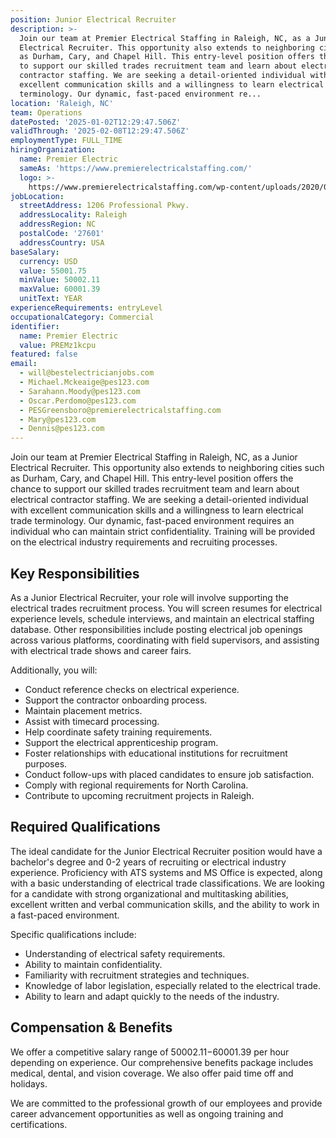 ```yaml
---
position: Junior Electrical Recruiter
description: >-
  Join our team at Premier Electrical Staffing in Raleigh, NC, as a Junior
  Electrical Recruiter. This opportunity also extends to neighboring cities such
  as Durham, Cary, and Chapel Hill. This entry-level position offers the chance
  to support our skilled trades recruitment team and learn about electrical
  contractor staffing. We are seeking a detail-oriented individual with
  excellent communication skills and a willingness to learn electrical trade
  terminology. Our dynamic, fast-paced environment re...
location: 'Raleigh, NC'
team: Operations
datePosted: '2025-01-02T12:29:47.506Z'
validThrough: '2025-02-08T12:29:47.506Z'
employmentType: FULL_TIME
hiringOrganization:
  name: Premier Electric
  sameAs: 'https://www.premierelectricalstaffing.com/'
  logo: >-
    https://www.premierelectricalstaffing.com/wp-content/uploads/2020/05/Premier-Electrical-Staffing-logo.png
jobLocation:
  streetAddress: 1206 Professional Pkwy.
  addressLocality: Raleigh
  addressRegion: NC
  postalCode: '27601'
  addressCountry: USA
baseSalary:
  currency: USD
  value: 55001.75
  minValue: 50002.11
  maxValue: 60001.39
  unitText: YEAR
experienceRequirements: entryLevel
occupationalCategory: Commercial
identifier:
  name: Premier Electric
  value: PREMz1kcpu
featured: false
email:
  - will@bestelectricianjobs.com
  - Michael.Mckeaige@pes123.com
  - Sarahann.Moody@pes123.com
  - Oscar.Perdomo@pes123.com
  - PESGreensboro@premierelectricalstaffing.com
  - Mary@pes123.com
  - Dennis@pes123.com
---
```




Join our team at Premier Electrical Staffing in Raleigh, NC, as a Junior Electrical Recruiter. This opportunity also extends to neighboring cities such as Durham, Cary, and Chapel Hill. This entry-level position offers the chance to support our skilled trades recruitment team and learn about electrical contractor staffing. We are seeking a detail-oriented individual with excellent communication skills and a willingness to learn electrical trade terminology. Our dynamic, fast-paced environment requires an individual who can maintain strict confidentiality. Training will be provided on the electrical industry requirements and recruiting processes.

## Key Responsibilities

As a Junior Electrical Recruiter, your role will involve supporting the electrical trades recruitment process. You will screen resumes for electrical experience levels, schedule interviews, and maintain an electrical staffing database. Other responsibilities include posting electrical job openings across various platforms, coordinating with field supervisors, and assisting with electrical trade shows and career fairs. 

Additionally, you will:

- Conduct reference checks on electrical experience.
- Support the contractor onboarding process.
- Maintain placement metrics.
- Assist with timecard processing.
- Help coordinate safety training requirements.
- Support the electrical apprenticeship program.
- Foster relationships with educational institutions for recruitment purposes.
- Conduct follow-ups with placed candidates to ensure job satisfaction.
- Comply with regional requirements for North Carolina.
- Contribute to upcoming recruitment projects in Raleigh.

## Required Qualifications

The ideal candidate for the Junior Electrical Recruiter position would have a bachelor's degree and 0-2 years of recruiting or electrical industry experience. Proficiency with ATS systems and MS Office is expected, along with a basic understanding of electrical trade classifications. We are looking for a candidate with strong organizational and multitasking abilities, excellent written and verbal communication skills, and the ability to work in a fast-paced environment. 

Specific qualifications include:

- Understanding of electrical safety requirements.
- Ability to maintain confidentiality.
- Familiarity with recruitment strategies and techniques.
- Knowledge of labor legislation, especially related to the electrical trade.
- Ability to learn and adapt quickly to the needs of the industry.

## Compensation & Benefits

We offer a competitive salary range of $50002.11-$60001.39 per hour depending on experience. Our comprehensive benefits package includes medical, dental, and vision coverage. We also offer paid time off and holidays. 

We are committed to the professional growth of our employees and provide career advancement opportunities as well as ongoing training and certifications.
